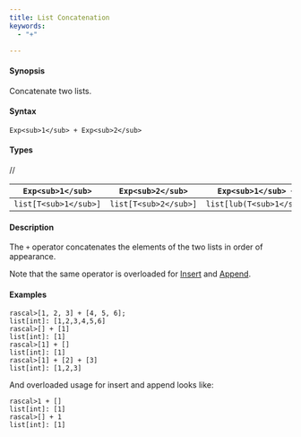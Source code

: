 ```yaml
---
title: List Concatenation
keywords:
  - "+"

---
```


#### Synopsis

Concatenate two lists.

#### Syntax

`Exp<sub>1</sub> + Exp<sub>2</sub>`

#### Types

//

| `Exp<sub>1</sub>`     |  `Exp<sub>2</sub>`     | `Exp<sub>1</sub> + Exp<sub>2</sub>`       |
| --- | --- | --- |
| `list[T<sub>1</sub>]` |  `list[T<sub>2</sub>]` | `list[lub(T<sub>1</sub>,T<sub>2</sub>)]`  |



#### Description

The `+` operator concatenates the elements of the two lists in order of appearance. 

Note that the same operator is overloaded for [Insert](../../../../../Rascal/Expressions/Values/List/Insert) and [Append](../../../../../Rascal/Expressions/Values/List/Append).

#### Examples


```rascal-shell
rascal>[1, 2, 3] + [4, 5, 6];
list[int]: [1,2,3,4,5,6]
rascal>[] + [1]
list[int]: [1]
rascal>[1] + []
list[int]: [1]
rascal>[1] + [2] + [3]
list[int]: [1,2,3]
```

And overloaded usage for insert and append looks like:

```rascal-shell
rascal>1 + []
list[int]: [1]
rascal>[] + 1
list[int]: [1]
```


